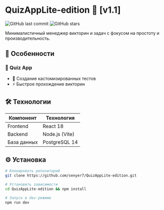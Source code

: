 # QuizAppLite-edition 🚀 [v1.1]

![GitHub last commit](https://img.shields.io/github/last-commit/senyer7/QuizAppLite-edition?color=purple) 
![GitHub stars](https://img.shields.io/github/stars/senyer7/QuizAppLite-edition?style=social)

Минималистичный менеджер викторин и задач с фокусом на простоту и производительность. 

## 🌟 Особенности

### 🧩 Quiz App
- 🎯 Создание кастомизированных тестов
- ⚡️ Быстрое прохождение викторин

## 🛠 Технологии
| Компонент       | Технология         |
|-----------------|--------------------|
| Frontend        | React 18 |
| Backend         | Node.js (Vite)  |
| База данных     | PostgreSQL 14      |

## ⚙️ Установка
```bash
# Клонировать репозиторий
git clone https://github.com/senyer7/QuizAppLite-edition.git

# Установить зависимости
cd QuizAppLite-edition && npm install

# Запуск в dev-режиме
npm run dev

